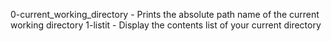 0-current_working_directory - Prints the absolute path name of the current working directory
1-listit - Display the contents list of your current directory
